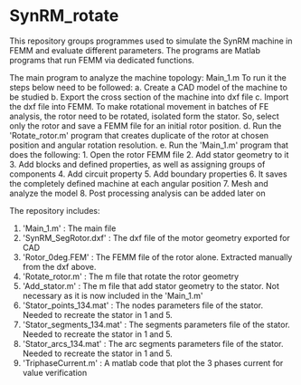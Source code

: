# SynRM_rotate
This repository groups programmes used to simulate the SynRM machine in FEMM and evaluate different parameters. The programs are Matlab programs that run FEMM via dedicated functions.

The main program to analyze the machine topology: Main_1.m
	To run it the steps below need to be followed:
	a. Create a CAD model of the machine to be studied
	b. Export the cross section of the machine into dxf file
	c. Import the dxf file into FEMM. To make rotational movement in batches of FE analysis, the rotor need to be rotated, isolated form the stator. 
	So, select only the rotor and save a FEMM file for an initial rotor position.
	d. Run the 'Rotate_rotor.m' program that creates duplicate of the rotor at chosen position and angular rotation resolution.
	e. Run the 'Main_1.m' program that does the following:
		1. Open the rotor FEMM file
		2. Add stator geometry to it
		3. Add blocks and defined properties, as well as assigning groups of components
		4. Add circuit property
		5. Add boundary properties
		6. It saves the completely defined machine at each angular position
		7. Mesh and analyze the model
		8. Post processing analysis can be added later on

The repository includes:
1. 'Main_1.m' 			: The main file
2. 'SynRM_SegRotor.dxf' 	: The dxf file of the motor geometry exported for CAD 
3. 'Rotor_0deg.FEM'		: The FEMM file of the rotor alone. Extracted manually from the dxf above.
4. 'Rotate_rotor.m' 		: The m file that rotate the rotor geometry
5. 'Add_stator.m'  		: The m file that add stator geometry to the stator. Not necessary as it is now included in the 'Main_1.m'
6. 'Stator_points_134.mat'	: The nodes parameters file of the stator. Needed to recreate the stator in 1 and 5. 
7. 'Stator_segments_134.mat'	: The segments parameters file of the stator. Needed to recreate the stator in 1 and 5.
8. 'Stator_arcs_134.mat'	: The arc segments parameters file of the stator. Needed to recreate the stator in 1 and 5.
9. 'TriphaseCurrent.m'		: A matlab code that plot the 3 phases current for value verification
